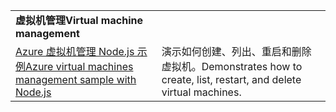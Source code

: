 | | |
|---|---|
| <span data-ttu-id="71bdf-101">**虚拟机管理**</span><span class="sxs-lookup"><span data-stu-id="71bdf-101">**Virtual machine management**</span></span> ||
| [<span data-ttu-id="71bdf-102">Azure 虚拟机管理 Node.js 示例</span><span class="sxs-lookup"><span data-stu-id="71bdf-102">Azure virtual machines management sample with Node.js</span></span>](https://github.com/Azure-Samples/compute-node-manage-vm) | <span data-ttu-id="71bdf-103">演示如何创建、列出、重启和删除虚拟机。</span><span class="sxs-lookup"><span data-stu-id="71bdf-103">Demonstrates how to create, list, restart, and delete virtual machines.</span></span> |